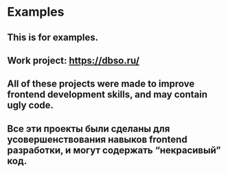 # Examples
This is for examples.
---
Work project: https://dbso.ru/
---
All of these projects were made to improve frontend development skills, and may contain ugly code.
---
Все эти проекты были сделаны для усовершенствования навыков frontend разработки, и могут содержать “некрасивый” код.
---

